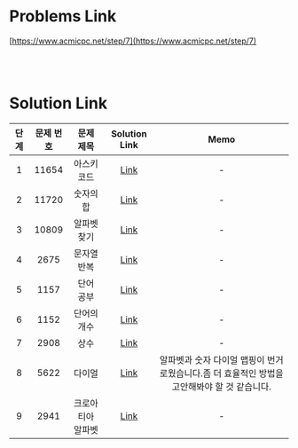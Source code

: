 # Problems Link

[https://www.acmicpc.net/step/7](https://www.acmicpc.net/step/7)

<br><br>

# Solution Link

| 단계 | 문제 번호 |     문제 제목     |                Solution Link                |                                            Memo                                             |
| :--: | :-------: | :---------------: | :-----------------------------------------: | :-----------------------------------------------------------------------------------------: |
|  1   |   11654   |    아스키 코드    |   [Link](../Solutions/11654_아스키_코드)    |                                              -                                              |
|  2   |   11720   |     숫자의 합     |    [Link](../Solutions/11720_숫자의_합)     |                                              -                                              |
|  3   |   10809   |    알파벳 찾기    |   [Link](../Solutions/10809_알파벳_찾기)    |                                              -                                              |
|  4   |   2675    |    문자열 반복    |    [Link](../Solutions/2675_문자열_반복)    |                                              -                                              |
|  5   |   1157    |     단어 공부     |     [Link](../Solutions/1157_단어_공부)     |                                              -                                              |
|  6   |   1152    |    단어의 개수    |    [Link](../Solutions/1152_단어의_개수)    |                                              -                                              |
|  7   |   2908    |       상수        |       [Link](../Solutions/2908_상수)        |                                              -                                              |
|  8   |   5622    |      다이얼       |      [Link](../Solutions/5622_다이얼)       | 알파벳과 숫자 다이얼 맵핑이 번거로웠습니다.좀 더 효율적인 방법을 고안해봐야 할 것 같습니다. |
|  9   |   2941    | 크로아티아 알파벳 | [Link](../Solutions/2941_크로아티아_알파벳) |                                              -                                              |
